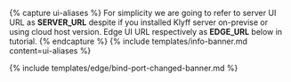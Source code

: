 {% capture ui-aliases %}
For simplicity we are going to refer to server UI URL as **SERVER_URL** despite if you installed Klyff server on-previse or using cloud host version.
Edge UI URL respectively as **EDGE_URL** below in tutorial.
{% endcapture %}
{% include templates/info-banner.md content=ui-aliases %}

{% include templates/edge/bind-port-changed-banner.md %}
